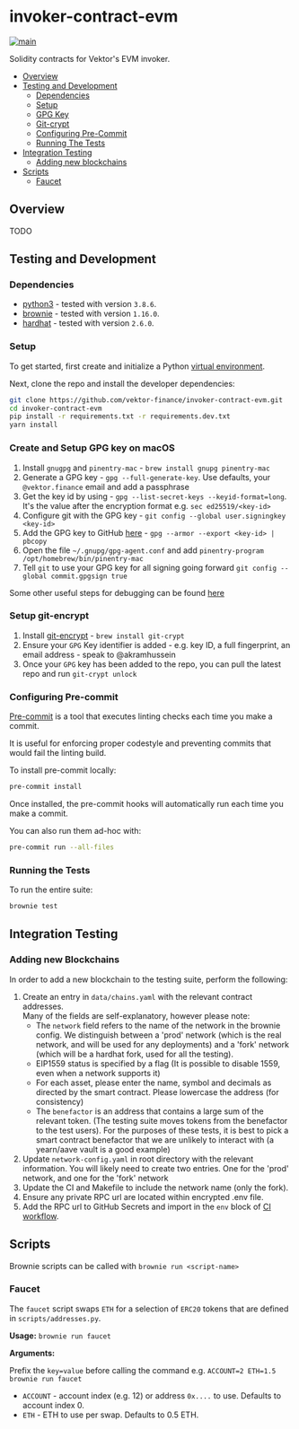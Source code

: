 # invoker-contract-evm

[![main](https://github.com/vektor-finance/invoker-contract-evm/actions/workflows/main.yaml/badge.svg)](https://github.com/vektor-finance/invoker-contract-evm/actions/workflows/main.yaml)

Solidity contracts for Vektor's EVM invoker.

- [Overview](#overview)
- [Testing and Development](#testing-and-development)
  - [Dependencies](#dependencies)
  - [Setup](#setup)
  - [GPG Key](#create-and-setup-gpg-key-on-macos)
  - [Git-crypt](#setup-git-encrypt)
  - [Configuring Pre-Commit](#configuring-pre-commit)
  - [Running The Tests](#running-the-tests)
- [Integration Testing](#integration-testing)
  - [Adding new blockchains](#adding-new-blockchains)
- [Scripts](#scripts)
  - [Faucet](#faucet)


## Overview

TODO

## Testing and Development

### Dependencies

- [python3](https://www.python.org/downloads/release/python/) - tested with version `3.8.6`.
- [brownie](https://github.com/iamdefinitelyahuman/brownie) - tested with version `1.16.0`.
- [hardhat](https://hardhat.org/) - tested with version `2.6.0`.

### Setup

To get started, first create and initialize a Python [virtual environment](https://docs.python.org/3/library/venv.html).

Next, clone the repo and install the developer dependencies:

```bash
git clone https://github.com/vektor-finance/invoker-contract-evm.git
cd invoker-contract-evm
pip install -r requirements.txt -r requirements.dev.txt
yarn install
```

### Create and Setup GPG key on macOS

1. Install `gnugpg` and `pinentry-mac` - `brew install gnupg pinentry-mac`
2. Generate a GPG key - `gpg --full-generate-key`. Use defaults, your `@vektor.finance` email and add a passphrase
3. Get the key id by using - `gpg --list-secret-keys --keyid-format=long`. It's the value after the encryption format e.g. `sec ed25519/<key-id>`
4. Configure git with the GPG key - `git config --global user.signingkey <key-id>`
5. Add the GPG key to GitHub [here](https://github.com/settings/gpg/new) - `gpg --armor --export <key-id> | pbcopy`
6. Open the file `~/.gnupg/gpg-agent.conf` and add `pinentry-program /opt/homebrew/bin/pinentry-mac`
7. Tell `git` to use your GPG key for all signing going forward `git config --global commit.gpgsign true`

Some other useful steps for debugging can be found [here](https://gist.github.com/troyfontaine/18c9146295168ee9ca2b30c00bd1b41e)

### Setup git-encrypt

1. Install [git-encrypt](https://github.com/AGWA/git-crypt/blob/master/INSTALL.md) - `brew install git-crypt`
2. Ensure your `GPG` Key identifier is added - e.g. key ID, a full fingerprint, an email address - speak to @akramhussein
3. Once your `GPG` key has been added to the repo, you can pull the latest repo and run `git-crypt unlock`

### Configuring Pre-commit

[Pre-commit](https://pre-commit.com/) is a tool that executes linting checks each time you make a commit.

It is useful for enforcing proper codestyle and preventing commits that would fail the linting build.

To install pre-commit locally:

```bash
pre-commit install
```

Once installed, the pre-commit hooks will automatically run each time you make a commit.

You can also run them ad-hoc with:

```bash
pre-commit run --all-files
```

### Running the Tests

To run the entire suite:

```bash
brownie test
```

## Integration Testing

### Adding new Blockchains

In order to add a new blockchain to the testing suite, perform the following:

1. Create an entry in `data/chains.yaml` with the relevant contract addresses.  
Many of the fields are self-explanatory, however please note:
    - The `network` field refers to the name of the network in the brownie config. We distinguish between a 'prod' network (which is the real network, and will be used for any deployments) and a 'fork' network (which will be a hardhat fork, used for all the testing).
    - EIP1559 status is specified by a flag (It is possible to disable 1559, even when a network supports it)
    - For each asset, please enter the name, symbol and decimals as directed by the smart contract. Please lowercase the address (for consistency)
    -  The `benefactor` is an address that contains a large sum of the relevant token. (The testing suite moves tokens from the benefactor to the test users). For the purposes of these tests, it is best to pick a smart contract benefactor that we are unlikely to interact with (a yearn/aave vault is a good example)
2. Update `network-config.yaml` in root directory with the relevant information. You will likely need to create two entries. One for the 'prod' network, and one for the 'fork' network
3. Update the CI and Makefile to include the network name (only the fork).
4. Ensure any private RPC url are located within encrypted .env file.
5. Add the RPC url to GitHub Secrets and import in the `env` block of [CI workflow](.github/workflows/main.yaml).

## Scripts

Brownie scripts can be called with `brownie run <script-name>`

### Faucet

The `faucet` script swaps `ETH` for a selection of `ERC20` tokens that are defined in `scripts/addresses.py`.

**Usage:** `brownie run faucet`

**Arguments:**

Prefix the `key=value` before calling the command e.g. `ACCOUNT=2 ETH=1.5 brownie run faucet`

- `ACCOUNT` - account index (e.g. 12) or address `0x....` to use. Defaults to account index 0.
- `ETH` - ETH to use per swap. Defaults to 0.5 ETH.
